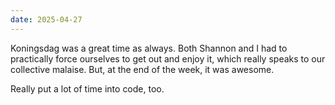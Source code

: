 ```yaml
---
date: 2025-04-27
---
```


Koningsdag was a great time as always. Both Shannon and I had to practically force ourselves to get out and enjoy it, which really speaks to our collective malaise. But, at the end of the week, it was awesome.

Really put a lot of time into code, too.